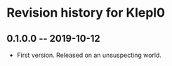 # Revision history for Klepl0

## 0.1.0.0  -- 2019-10-12

* First version. Released on an unsuspecting world.
